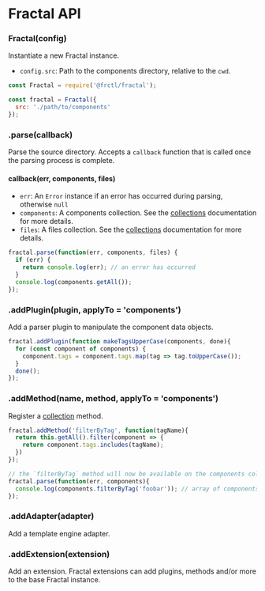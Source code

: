 # Fractal API

### Fractal(config)

Instantiate a new Fractal instance.

* `config.src`: Path to the components directory, relative to the `cwd`.

```js
const Fractal = require('@frctl/fractal');

const fractal = Fractal({
  src: './path/to/components'
});
```

### .parse(callback)

Parse the source directory. Accepts a `callback` function that is called once the parsing process is complete.

#### callback(err, components, files)

* `err`: An `Error` instance if an error has occurred during parsing, otherwise `null`
* `components`: A components collection. See the [collections](/docs/collections.md) documentation for more details.
* `files`: A files collection. See the [collections](/docs/collections.md) documentation for more details.

```js
fractal.parse(function(err, components, files) {
  if (err) {
    return console.log(err); // an error has occurred
  }
  console.log(components.getAll());
});
```

### .addPlugin(plugin, applyTo = 'components')

Add a parser plugin to manipulate the component data objects.

```js
fractal.addPlugin(function makeTagsUpperCase(components, done){
  for (const component of components) {
    component.tags = component.tags.map(tag => tag.toUpperCase());
  }
  done();
});
```

### .addMethod(name, method, applyTo = 'components')

Register a [collection](/docs/collections.md) method.

```js
fractal.addMethod('filterByTag', function(tagName){
  return this.getAll().filter(component => {
    return component.tags.includes(tagName);
  })
});

// the `filterByTag` method will now be available on the components collection returned by the .parse() method
fractal.parse(function(err, components){
  console.log(components.filterByTag('foobar')); // array of components with the tag 'foobar'
});
```

### .addAdapter(adapter)

Add a template engine adapter.

### .addExtension(extension)

Add an extension. Fractal extensions can add plugins, methods and/or more to the base Fractal instance.

